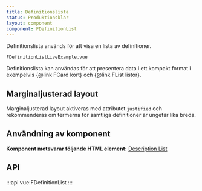 ```yaml
---
title: Definitionslista
status: Produktionsklar
layout: component
component: FDefinitionList
---
```


Definitionslista används för att visa en lista av definitioner.

```import live-example
FDefinitionListLiveExample.vue
```

Definitionslista kan användas för att presentera data i ett kompakt format i exempelvis {@link FCard kort} och {@link FList listor}.

## Marginaljusterad layout

Marginaljusterad layout aktiveras med attributet `justified` och rekommenderas om termerna för samtliga definitioner är ungefär lika breda.

## Användning av komponent

**Komponent motsvarar följande HTML element:** [Description List](https://developer.mozilla.org/en-US/docs/Web/HTML/Reference/Elements/dl)

## API

:::api
vue:FDefinitionList
:::
